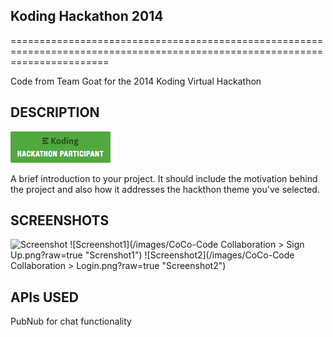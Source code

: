 ## Koding Hackathon 2014
=============================================================================================================================

Code from Team Goat for the 2014 Koding Virtual Hackathon

## DESCRIPTION

[![Koding Hackathon](/images/badge.png?raw=true "Koding Hackathon")](https://koding.com/Hackathon)

A brief introduction to your project. It should include the motivation behind the project and also how it addresses the hackthon theme you've selected.

## SCREENSHOTS

![Screenshot](https://raw.githubusercontent.com/Keheira/Koding_Hack2014/master/images/CoCo-Code%20Collaboration%20%E2%80%BA%20Home.png "Screenshot")
![Screenshot1](/images/CoCo-Code Collaboration > Sign Up.png?raw=true "Screnshot1")
![Screenshot2](/images/CoCo-Code Collaboration > Login.png?raw=true "Screenshot2")

## APIs USED
PubNub for chat functionality
